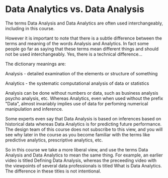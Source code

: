 # Data Analytics vs. Data Analysis

The terms Data Analysis and  Data Analytics are often used interchangeably, including in this course. 

However it is important to note that there is a subtle difference between the terms and meaning of the words Analysis and Analytics.  In fact some people go far as saying that these terms mean different things and should not be used interchangeably. Yes, there is a technical difference...

The dictionary meanings are:

Analysis - detailed examination of the elements or structure of something

Analytics - the systematic computational analysis of data or statistics

Analysis can be done without numbers or data, such as business analysis psycho analysis, etc. Whereas Analytics, even when used without the prefix "Data", almost invariably implies use of data for perfoming numerical manipulation and inference. 

Some experts even say that Data Analysis is based on inferences based on historical data whereas Data Analytics is for predicting future performance. The design team of this course does not subscribe to this view, and you will see why later in the course as you become familiar with the terms like predictive analytics, prescriptive analytics, etc. 

So in this course we take a more liberal view, and use the terms Data Analysis and Data Analytics to mean the same thing. For example, an earlier video is titled Defining Data Analysis, whereas the preceeding video with the viewpoints of several data professionals is titled What is Data Analytics. The difference in these titles is not intentional.